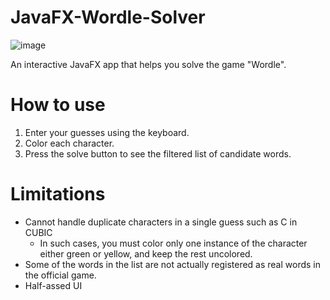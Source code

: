 # JavaFX-Wordle-Solver


![image](https://github.com/jason7599/JavaFX-Wordle-Solver/assets/95277635/cc543ef2-ea9d-41fa-87f8-e4bfa5bc4be0)


An interactive JavaFX app that helps you solve the game "Wordle".

# How to use
1. Enter your guesses using the keyboard.
2. Color each character.
3. Press the solve button to see the filtered list of candidate words.

# Limitations
- Cannot handle duplicate characters in a single guess such as C in CUBIC
  - In such cases, you must color only one instance of the character either green or yellow, and keep the rest uncolored.
- Some of the words in the list are not actually registered as real words in the official game.
- Half-assed UI
